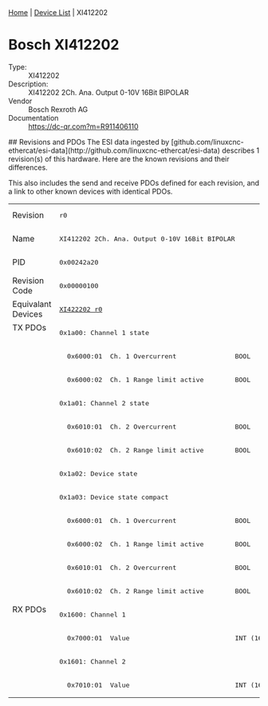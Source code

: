 <div class="nav"><a href="/esi-data">Home</a> | <a href="/esi-data/devices">Device List</a> | XI412202</div>

#  Bosch XI412202

<dl>
  <dt>Type:</dt><dd>XI412202</dd>
  <dt>Description:</dt><dd>XI412202 2Ch. Ana. Output 0-10V 16Bit BIPOLAR</dd>
  <dt>Vendor</dt><dd>Bosch Rexroth AG</dd>
  <dt>Documentation</dt><dd><a href="https://dc-qr.com?m=R911406110">https://dc-qr.com?m=R911406110</a></dd>
</dl>
## Revisions and PDOs
The ESI data ingested by [github.com/linuxcnc-ethercat/esi-data](http://github.com/linuxcnc-ethercat/esi-data) describes 1 revision(s) of this hardware.  Here are the known revisions and their differences.

This also includes the send and receive PDOs defined for each revision, and a link to other known devices with identical PDOs.

<table>
<tr >
<td class="first">Revision</td>
<td ><pre>r0</pre></td>
</tr>
<tr >
<td class="first">Name</td>
<td ><pre>XI412202 2Ch. Ana. Output 0-10V 16Bit BIPOLAR</pre></td>
</tr>
<tr >
<td class="first">PID</td>
<td ><pre>0x00242a20</pre></td>
</tr>
<tr >
<td class="first">Revision Code</td>
<td ><pre>0x00000100</pre></td>
</tr>
<tr >
<td class="first">Equivalant Devices</td>
<td ><pre><a href="XI422202">XI422202 r0</a></pre></td>
</tr>
<tr class="txpdo pdosection">
<td class="first" rowspan=12 valign=top>TX PDOs</td>
<td><pre>0x1a00: Channel 1 state</pre></td>
<td></td>
</tr>
<tr class="txpdo">
<td ><pre>  0x6000:01  Ch. 1 Overcurrent               BOOL</pre></td>
</tr>
<tr class="txpdo">
<td ><pre>  0x6000:02  Ch. 1 Range limit active        BOOL</pre></td>
</tr>
<tr class="txpdo pdosection">
<td ><pre>0x1a01: Channel 2 state</pre></td>
</tr>
<tr class="txpdo">
<td ><pre>  0x6010:01  Ch. 2 Overcurrent               BOOL</pre></td>
</tr>
<tr class="txpdo">
<td ><pre>  0x6010:02  Ch. 2 Range limit active        BOOL</pre></td>
</tr>
<tr class="txpdo pdosection">
<td ><pre>0x1a02: Device state</pre></td>
</tr>
<tr class="txpdo pdosection">
<td ><pre>0x1a03: Device state compact</pre></td>
</tr>
<tr class="txpdo">
<td ><pre>  0x6000:01  Ch. 1 Overcurrent               BOOL</pre></td>
</tr>
<tr class="txpdo">
<td ><pre>  0x6000:02  Ch. 1 Range limit active        BOOL</pre></td>
</tr>
<tr class="txpdo">
<td ><pre>  0x6010:01  Ch. 2 Overcurrent               BOOL</pre></td>
</tr>
<tr class="txpdo">
<td ><pre>  0x6010:02  Ch. 2 Range limit active        BOOL</pre></td>
</tr>
<tr class="rxpdo pdosection">
<td class="first" rowspan=4 valign=top>RX PDOs</td>
<td><pre>0x1600: Channel 1</pre></td>
<td></td>
</tr>
<tr class="rxpdo">
<td ><pre>  0x7000:01  Value                           INT (16 bits)</pre></td>
</tr>
<tr class="rxpdo pdosection">
<td ><pre>0x1601: Channel 2</pre></td>
</tr>
<tr class="rxpdo">
<td ><pre>  0x7010:01  Value                           INT (16 bits)</pre></td>
</tr>
</table>

